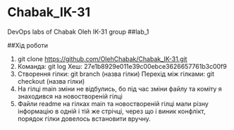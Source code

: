 # Chabak_IK-31
DevOps labs of Chabak Oleh IK-31 group
##lab_1


##Хід роботи
1. git clone https://github.com/OlehChabak/Chabak_IK-31.git
3. Команда: git log Хеш: 27e1b8929e011e39c00ebce3626657761b3c00f9
4. Створення гілки: git branch (назва гілки) Перехід між гілками: git checkout (назва гілки)
5. На гілці main зміни не відбулись, бо під час зміни файлу та коміту я знаходився на новоствореній гілці
7. Файли readme на гілках main та новоствореній гілці мали різну інформацію в одній і тій же стрічці, через що і виник конфлікт, порядок гілки довелось встановити вручну.
